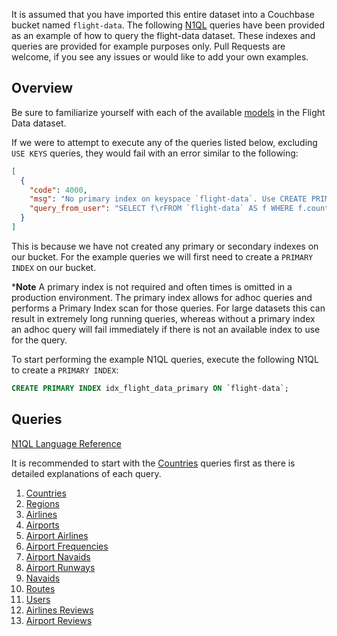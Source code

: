 It is assumed that you have imported this entire dataset into a Couchbase bucket named `flight-data`.  The following [N1QL](http://www.couchbase.com/n1ql) queries have been provided as an example of how to query the flight-data dataset.  These indexes and queries are provided for example purposes only.  Pull Requests are welcome, if you see any issues or would like to add your own examples.


## Overview

Be sure to familiarize yourself with each of the available [models](/flight-data/docs/models/) in the Flight Data dataset.

If we were to attempt to execute any of the queries listed below, excluding `USE KEYS` queries, they would fail with an error similar to the following:

```json
[
  {
    "code": 4000,
    "msg": "No primary index on keyspace `flight-data`. Use CREATE PRIMARY INDEX to create one.",
    "query_from_user": "SELECT f\rFROM `flight-data` AS f WHERE f.country_code = 'FI'\r;"
  }
]
```

This is because we have not created any primary or secondary indexes on our bucket.  For the example queries we will first need to create a `PRIMARY INDEX` on our bucket.  

***Note** A primary index is not required and often times is omitted in a production environment.  The primary index allows for adhoc queries and performs a Primary Index scan for those queries.  For large datasets this can result in extremely long running queries, whereas without a primary index an adhoc query will fail immediately if there is not an available index to use for the query.

To start performing the example N1QL queries, execute the following N1QL to create a `PRIMARY INDEX`:

```sql
CREATE PRIMARY INDEX idx_flight_data_primary ON `flight-data`;
```
## Queries

[N1QL Language Reference](http://developer.couchbase.com/documentation/server/current/n1ql/n1ql-language-reference/index.html)

It is recommended to start with the [Countries](countries.md) queries first as there is detailed explanations of each query.

1. [Countries](countries.md)
2. [Regions](regions.md)
3. [Airlines](airlines.md)
4. [Airports](airports.md)
5. [Airport Airlines](airport_airlines.md)
6. [Airport Frequencies](airport_frequencies.md)
7. [Airport Navaids](airport_navaids.md)
8. [Airport Runways](airport_runways.md)
9. [Navaids](navaids.md)
10. [Routes](routes.md)
11. [Users](users.md)
12. [Airlines Reviews](airline_reviews.md)
13. [Airport Reviews](airport_reviews.md)

